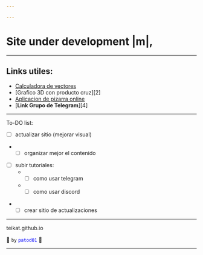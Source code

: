 ```yaml
---

---
```


# Site under development |m|,

---

## Links utiles:

- [Calculadora de vectores][1]
- [Grafico 3D con producto cruz][2]
- [Aplicacion de pizarra online][3]
- [**Link Grupo de Telegram**][4]

---

To-DO list:

- [ ] actualizar sitio (mejorar visual)
- - [ ] organizar mejor el contenido
- [ ] subir tutoriales:
    - - [ ] como usar telegram
    - - [ ] como usar discord
- - [ ] crear sitio de actualizaciones

---

teikat.github.io

:ghost: `by` <span style="color: blue;">`patod01`</span> :ghost:

---

[1]:
[2]:
[3]:
[4]:
